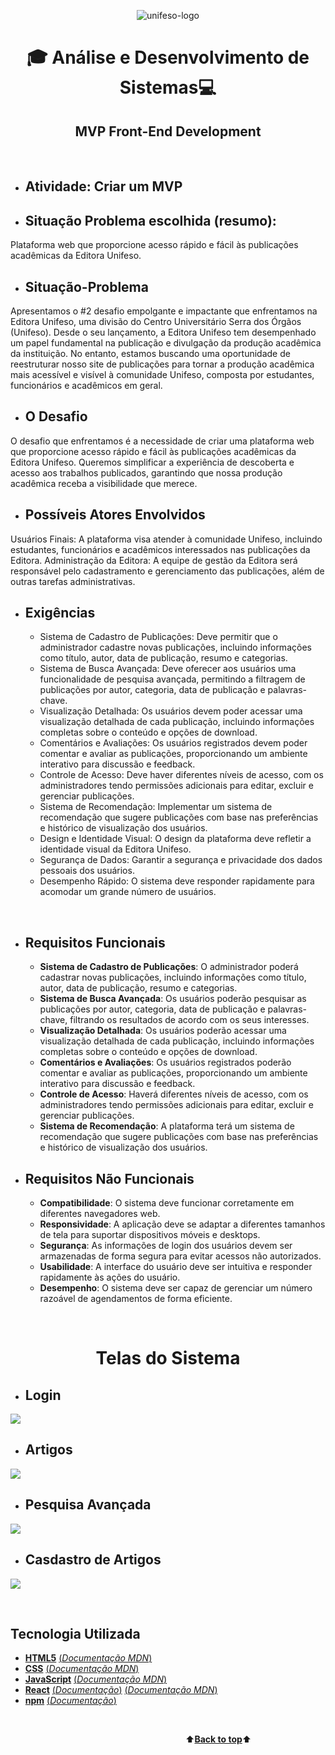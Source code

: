 <a name="back-to-top">
<p align="center">
    <img src="public/images/logoUnifeso.png" alt="unifeso-logo">
</p>
<h1 align="center">🎓
    Análise e Desenvolvimento de Sistemas💻
</h1>
<h2 align="center">
    MVP Front-End Development
</h2>

</br>

- ## Atividade: Criar um MVP
- ## Situação Problema escolhida (resumo): 
Plataforma web que proporcione acesso rápido e fácil às publicações acadêmicas da Editora Unifeso. 


- ## Situação-Problema <br>
Apresentamos o #2 desafio empolgante e impactante que enfrentamos na Editora Unifeso, uma divisão do Centro Universitário Serra dos Órgãos (Unifeso). Desde o seu lançamento, a Editora Unifeso tem desempenhado um papel fundamental na publicação e divulgação da produção acadêmica da instituição. No entanto, estamos buscando uma oportunidade de reestruturar nosso site de publicações para tornar a produção acadêmica mais acessível e visível à comunidade Unifeso, composta por estudantes, funcionários e acadêmicos em geral.

- ## O Desafio <br>
O desafio que enfrentamos é a necessidade de criar uma plataforma web que proporcione acesso rápido e fácil às publicações acadêmicas da Editora Unifeso. Queremos simplificar a experiência de descoberta e acesso aos trabalhos publicados, garantindo que nossa produção acadêmica receba a visibilidade que merece.

- ## Possíveis Atores Envolvidos
Usuários Finais: A plataforma visa atender à comunidade Unifeso, incluindo estudantes, funcionários e acadêmicos interessados nas publicações da Editora.
Administração da Editora: A equipe de gestão da Editora será responsável pelo cadastramento e gerenciamento das publicações, além de outras tarefas administrativas.

- ## Exigências
    - Sistema de Cadastro de Publicações: Deve permitir que o administrador cadastre novas publicações, incluindo informações como título, autor, data de publicação, resumo e categorias.
    - Sistema de Busca Avançada: Deve oferecer aos usuários uma funcionalidade de pesquisa avançada, permitindo a filtragem de publicações por autor, categoria, data de publicação e palavras-chave.
    - Visualização Detalhada: Os usuários devem poder acessar uma visualização detalhada de cada publicação, incluindo informações completas sobre o conteúdo e opções de download.
    - Comentários e Avaliações: Os usuários registrados devem poder comentar e avaliar as publicações, proporcionando um ambiente interativo para discussão e feedback.
    - Controle de Acesso: Deve haver diferentes níveis de acesso, com os administradores tendo permissões adicionais para editar, excluir e gerenciar publicações.
    - Sistema de Recomendação: Implementar um sistema de recomendação que sugere publicações com base nas preferências e histórico de visualização dos usuários.
    - Design e Identidade Visual: O design da plataforma deve refletir a identidade visual da Editora Unifeso.
    - Segurança de Dados: Garantir a segurança e privacidade dos dados pessoais dos usuários.
    - Desempenho Rápido: O sistema deve responder rapidamente para acomodar um grande número de usuários.

</br>

- ## Requisitos Funcionais
    - **Sistema de Cadastro de Publicações**: O administrador poderá cadastrar novas publicações, incluindo informações como título, autor, data de publicação, resumo e categorias.
    - **Sistema de Busca Avançada**: Os usuários poderão pesquisar as publicações por autor, categoria, data de publicação e palavras-chave, filtrando os resultados de acordo com os seus interesses.
    - **Visualização Detalhada**: Os usuários poderão acessar uma visualização detalhada de cada publicação, incluindo informações completas sobre o conteúdo e opções de download.
    - **Comentários e Avaliações**: Os usuários registrados poderão comentar e avaliar as publicações, proporcionando um ambiente interativo para discussão e feedback.
    - **Controle de Acesso**: Haverá diferentes níveis de acesso, com os administradores tendo permissões adicionais para editar, excluir e gerenciar publicações.
    - **Sistema de Recomendação**: A plataforma terá um sistema de recomendação que sugere publicações com base nas preferências e histórico de visualização dos usuários.
 

- ## Requisitos Não Funcionais
    - **Compatibilidade**: O sistema deve funcionar corretamente em diferentes navegadores web.
    - **Responsividade**: A aplicação deve se adaptar a diferentes tamanhos de tela para suportar dispositivos móveis e desktops.
    - **Segurança**: As informações de login dos usuários devem ser armazenadas de forma segura para evitar acessos não autorizados.
    - **Usabilidade**: A interface do usuário deve ser intuitiva e responder rapidamente às ações do usuário.
    - **Desempenho**: O sistema deve ser capaz de gerenciar um número razoável de agendamentos de forma eficiente.
   
</br>
<h1 align="center">Telas do Sistema
</h1>

- ## Login
![](./src/assets/gifs/login.gif)

- ## Artigos
![](./src/assets/gifs/artigos.gif)

- ## Pesquisa Avançada
![](./public/images/PesquisaAvancada.png)

- ## Casdastro de Artigos
![](./public/images/cadastroArtigo.png)

</br>

## Tecnologia Utilizada

- [**HTML5**](https://html.spec.whatwg.org/)    [(*Documentação MDN*)](https://developer.mozilla.org/pt-BR/docs/Web/HTML)
- [**CSS**](https://www.w3.org/Style/CSS/)    [(*Documentação MDN*)](https://developer.mozilla.org/en-US/docs/Web/CSS/Reference)
- [**JavaScript**](https://www.javascript.com/)    [(*Documentação MDN*)](https://developer.mozilla.org/pt-BR/docs/Web/JavaScript)
- [**React**](https://reactjs.org/)    [(*Documentação*)](https://reactjs.org/tutorial/tutorial.html)    [(*Documentação MDN*)](https://developer.mozilla.org/pt-BR/docs/Learn/Tools_and_testing/Client-side_JavaScript_frameworks/React_getting_started)
- [**npm**](https://www.npmjs.com/)    [(*Documentação*)](https://docs.npmjs.com/)      

<br>

&emsp;&emsp;&emsp;&emsp;&emsp;&emsp;&emsp;&emsp;&emsp;&emsp;&emsp;&emsp;&emsp;&emsp;&emsp;&emsp;&emsp;&emsp;&emsp;&emsp;⬆️[**Back to top**](#back-to-top)⬆️